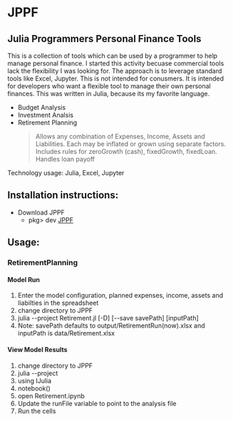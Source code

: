 # JPPF
## Julia Programmers Personal Finance Tools
 
This is a collection of tools which can be used by a programmer to help manage personal finance.  I started this activity becuase commercial tools lack the flexibility I was looking for.   The approach is to leverage standard tools like Excel, Jupyter. This is not intended for conusmers.  It is intended for developers who want a flexible tool to manage their own personal finances. This was written in Julia,  because its my favorite language.  

* Budget Analysis
* Investment Analsis
* Retirement Planning
   > Allows any combination of Expenses, Income, Assets and Liabilities. Each may be inflated or grown using separate factors.  Includes rules for zeroGrowth (cash), fixedGrowth, fixedLoan.  Handles loan payoff

Technology usage: Julia, Excel, Jupyter

## Installation instructions: 
* Download JPPF
   * pkg> dev [JPPF](https://github.com/spk57/JPPF.jl.git)

## Usage: 

### RetirementPlanning 
#### Model Run
1. Enter the model configuration, planned expenses, income, assets and liabilties in the spreadsheet
2. change directory to JPPF
3. julia --project Retirement.jl [-D] [--save savePath]  [inputPath]
4. Note: savePath defaults to output/RetirementRun(now).xlsx and inputPath is data/Retirement.xlsx
#### View Model Results
1. change directory to JPPF
2. julia --project
3. using IJulia
4. notebook()
5. open Retirement.ipynb
6. Update the runFile variable to point to the analysis file
7. Run the cells 
